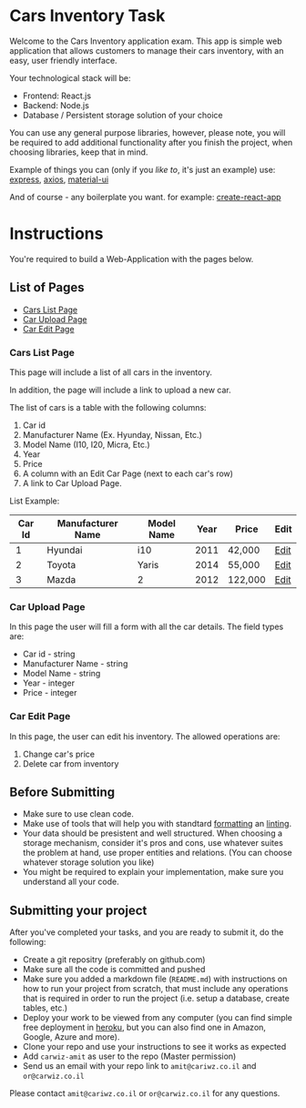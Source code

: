 # Cars Inventory Task
Welcome to the Cars Inventory application exam. This app is simple web application that allows customers to manage their cars inventory, with an easy, user friendly interface.

Your technological stack will be:
* Frontend: React.js
* Backend: Node.js
* Database / Persistent storage solution of your choice

You can use any general purpose libraries, however, please note, you will be required to add additional functionality after you finish the project, when choosing libraries, keep that in mind.

Example of things you can (only if you _like to_, it's just an example) use:
[express](https://expressjs.com/),
[axios](https://github.com/axios/axios),
[material-ui](https://material-ui.com/)

And of course - any boilerplate you want. for example:
[create-react-app](https://github.com/facebook/create-react-app)


# Instructions

You're required to build a Web-Application with the pages below.

## List of Pages
 * [Cars List Page](#cars-list-page)
 * [Car Upload Page](#car-upload-page)
 * [Car Edit Page](#car-edit-page)

### Cars List Page
This page will include a list of all cars in the inventory.

In addition, the page will include a link to upload a new car.

The list of cars is a table with the following columns:
 1. Car id
 2. Manufacturer Name (Ex. Hyunday, Nissan, Etc.)
 3. Model Name (I10, I20, Micra, Etc.)
 4. Year 
 5. Price 
 6. A column with an Edit Car Page (next to each car's row)
 7. A link to Car Upload Page.

List Example:

| Car Id | Manufacturer Name | Model Name | Year | Price| Edit |
|:-------:| --------------- | ------------- | ------------- | ------------- | ------------- |
| 1       | Hyundai   | i10 | 2011 | 42,000 | [Edit](#car-edit-page) |
| 2       | Toyota   | Yaris | 2014 | 55,000 | [Edit](#car-edit-page) |
| 3       | Mazda   | 2 | 2012 | 122,000 | [Edit](#car-edit-page) |


### Car Upload Page
In this page the user will fill a form with all the car details. The field types are:
* Car id - string
* Manufacturer Name - string
* Model Name - string
* Year - integer
* Price - integer


### Car Edit Page
In this page, the user can edit his inventory. The allowed operations are:
1. Change car's price
2. Delete car from inventory


## Before Submitting
* Make sure to use clean code.
* Make use of tools that will help you with standtard [formatting](https://prettier.io/) an [linting](https://eslint.org/).
* Your data should be presistent and well structured. When choosing a storage mechanism, consider it's pros and cons, use whatever suites the problem at hand, use proper entities and relations. (You can choose whatever storage solution you like)
* You might be required to explain your implementation, make sure you understand all your code.

## Submitting your project
After you've completed your tasks, and you are ready to submit it, do the following:
* Create a git repositry (preferably on github.com)
* Make sure all the code is committed and pushed
* Make sure you added a markdown file (`README.md`) with instructions on how to run your project from scratch, that must include any operations that is required in order to run the project (i.e. setup a database, create tables, etc.)
* Deploy your work to be viewed from any computer (you can find simple free deployment in [heroku](https://www.heroku.com/), but you can also find one in Amazon, Google, Azure and more).
* Clone your repo and use your instructions to see it works as expected
* Add `carwiz-amit` as user to the repo (Master permission)
* Send us an email with your repo link to `amit@cariwz.co.il` and `or@carwiz.co.il` 

Please contact `amit@cariwz.co.il` or `or@carwiz.co.il` for any questions.
